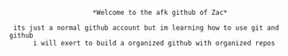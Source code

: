                          *Welcome to the afk github of Zac*

     its just a normal github account but im learning how to use git and github
          i will exert to build a organized github with organized repos
